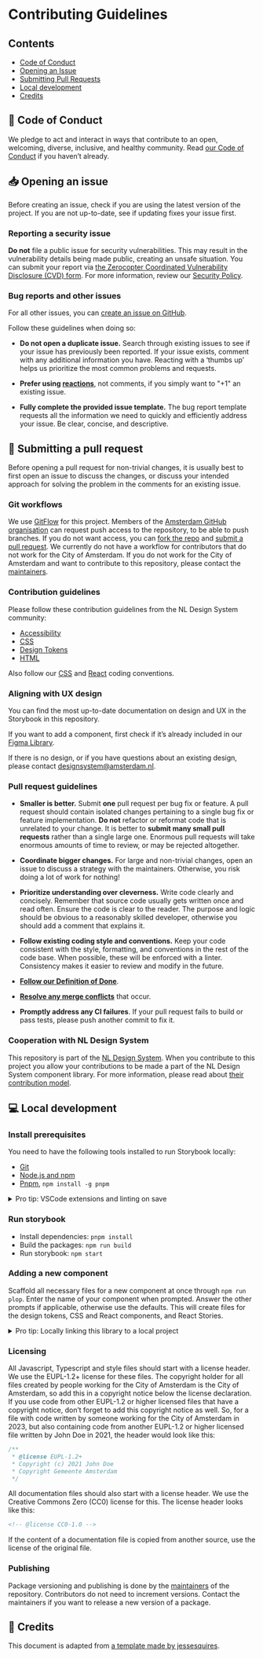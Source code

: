 <!-- @license CC0-1.0 -->

# Contributing Guidelines

## Contents

- [Code of Conduct](#book-code-of-conduct)
- [Opening an Issue](#inbox_tray-opening-an-issue)
- [Submitting Pull Requests](#repeat-submitting-a-pull-request)
- [Local development](#computer-local-development)
- [Credits](#pray-credits)

## :book: Code of Conduct

We pledge to act and interact in ways that contribute to an open, welcoming, diverse, inclusive, and healthy community.
Read [our Code of Conduct](https://github.com/Amsterdam/.github/blob/main/CODE_OF_CONDUCT.md) if you haven’t already.

## :inbox_tray: Opening an issue

Before creating an issue, check if you are using the latest version of the project.
If you are not up-to-date, see if updating fixes your issue first.

### Reporting a security issue

**Do not** file a public issue for security vulnerabilities.
This may result in the vulnerability details being made public, creating an unsafe situation.
You can submit your report via [the Zerocopter Coordinated Vulnerability Disclosure (CVD) form](https://app.zerocopter.com/en/cvd/fc5dad1c-27ee-4571-880b-438dc672d178).
For more information, review our [Security Policy](https://github.com/Amsterdam/.github/blob/main/SECURITY.md).

### Bug reports and other issues

For all other issues, you can [create an issue on GitHub](https://github.com/Amsterdam/design-system/issues).

Follow these guidelines when doing so:

- **Do not open a duplicate issue.**
  Search through existing issues to see if your issue has previously been reported.
  If your issue exists, comment with any additional information you have.
  Reacting with a ‘thumbs up’ helps us prioritize the most common problems and requests.

- **Prefer using [reactions](https://github.blog/2016-03-10-add-reactions-to-pull-requests-issues-and-comments/)**,
  not comments, if you simply want to "+1" an existing issue.

- **Fully complete the provided issue template.**
  The bug report template requests all the information we need to quickly and efficiently address your issue.
  Be clear, concise, and descriptive.

## :repeat: Submitting a pull request

Before opening a pull request for non-trivial changes,
it is usually best to first open an issue to discuss the changes,
or discuss your intended approach for solving the problem in the comments for an existing issue.

### Git workflows

We use [GitFlow](https://datasift.github.io/gitflow/IntroducingGitFlow.html) for this project.
Members of the [Amsterdam GitHub organisation](https://github.com/Amsterdam) can request push access to the repository,
to be able to push branches.
If you do not want access, you can [fork the repo](https://help.github.com/en/github/getting-started-with-github/fork-a-repo) and [submit a pull request](https://help.github.com/en/github/collaborating-with-issues-and-pull-requests/proposing-changes-to-your-work-with-pull-requests).
We currently do not have a workflow for contributors that do not work for the City of Amsterdam.
If you do not work for the City of Amsterdam and want to contribute to this repository, please contact the [maintainers](./documentation/maintainers.md).

### Contribution guidelines

Please follow these contribution guidelines from the NL Design System community:

- [Accessibility](https://nl-design-system.github.io/utrecht/storybook/?path=/docs/nl-design-system-contributing-accessibility--docs)
- [CSS](https://nl-design-system.github.io/utrecht/storybook/?path=/docs/nl-design-system-contributing-css--docs)
- [Design Tokens](https://nl-design-system.github.io/utrecht/storybook/?path=/docs/nl-design-system-contributing-design-tokens--docs)
- [HTML](https://nl-design-system.github.io/utrecht/storybook/?path=/docs/nl-design-system-contributing-html--docs)

Also follow our [CSS](./packages/css/documentation/coding-conventions.md) and [React](./packages/react/documentation/coding-conventions.md) coding conventions.

### Aligning with UX design

You can find the most up-to-date documentation on design and UX in the Storybook in this repository.

If you want to add a component, first check if it’s already included in our [Figma Library](https://www.figma.com/design/9IGm6IdPUYizBNGsUnueBd).

If there is no design, or if you have questions about an existing design, please contact <designsystem@amsterdam.nl>.

### Pull request guidelines

- **Smaller is better.**
  Submit **one** pull request per bug fix or feature.
  A pull request should contain isolated changes pertaining to a single bug fix or feature implementation.
  **Do not** refactor or reformat code that is unrelated to your change.
  It is better to **submit many small pull requests** rather than a single large one.
  Enormous pull requests will take enormous amounts of time to review, or may be rejected altogether.

- **Coordinate bigger changes.**
  For large and non-trivial changes, open an issue to discuss a strategy with the maintainers.
  Otherwise, you risk doing a lot of work for nothing!

- **Prioritize understanding over cleverness.**
  Write code clearly and concisely.
  Remember that source code usually gets written once and read often.
  Ensure the code is clear to the reader.
  The purpose and logic should be obvious to a reasonably skilled developer, otherwise you should add a comment that explains it.

- **Follow existing coding style and conventions.**
  Keep your code consistent with the style, formatting, and conventions in the rest of the code base.
  When possible, these will be enforced with a linter.
  Consistency makes it easier to review and modify in the future.

- **[Follow our Definition of Done](https://github.com/Amsterdam/design-system/blob/main/documentation/definition-of-done.md)**.

- **[Resolve any merge conflicts](https://help.github.com/en/github/collaborating-with-issues-and-pull-requests/resolving-a-merge-conflict-on-github)** that occur.

- **Promptly address any CI failures**.
  If your pull request fails to build or pass tests, please push another commit to fix it.

### Cooperation with NL Design System

This repository is part of the [NL Design System](https://nldesignsystem.nl/).
When you contribute to this project you allow your contributions to be made a part of the NL Design System component library.
For more information, please read about [their contribution model](https://nldesignsystem.nl/meedoen/estafettemodel/).

## :computer: Local development

### Install prerequisites

You need to have the following tools installed to run Storybook locally:

- [Git](https://git-scm.com/)
- [Node.js and npm](https://nodejs.org/en/)
- [Pnpm](https://pnpm.io/), `npm install -g pnpm`

<details>
  <summary>Pro tip: VSCode extensions and linting on save</summary>

You can use any editor you like, but if you use [Visual Studio Code](https://code.visualstudio.com/) we recommend the following extensions for this project:

- [EditorConfig](https://marketplace.visualstudio.com/items?itemName=EditorConfig.EditorConfig)
- [ESLint](https://marketplace.visualstudio.com/items?itemName=dbaeumer.vscode-eslint)
- [MDX](https://marketplace.visualstudio.com/items?itemName=silvenon.mdx)
- [Prettier - Code formatter](https://marketplace.visualstudio.com/items?itemName=esbenp.prettier-vscode)
- [stylelint](https://marketplace.visualstudio.com/items?itemName=stylelint.vscode-stylelint)

To enable correct validation and to fix lint/style errors on save, add this to your VSCode `settings.json`:

```json
{
  "eslint.useFlatConfig": true,
  "css.validate": false,
  "scss.validate": false,
  "stylelint.validate": ["css", "scss"],
  "editor.codeActionsOnSave": {
    "source.fixAll.eslint": true,
    "source.fixAll.stylelint": true
  },
  "editor.defaultFormatter": "esbenp.prettier-vscode",
  "editor.formatOnSave": true
}
```

</details>

### Run storybook

- Install dependencies: `pnpm install`
- Build the packages: `npm run build`
- Run storybook: `npm start`

### Adding a new component

Scaffold all necessary files for a new component at once through `npm run plop`.
Enter the name of your component when prompted.
Answer the other prompts if applicable, otherwise use the defaults.
This will create files for the design tokens, CSS and React components, and React Stories.

<details>
  <summary>Pro tip: Locally linking this library to a local project</summary>

If you need to link your local version of this library (to test your unpublished changes, for example) to a local project, follow these steps:

- Go to the root directory of the packages you want to link to (i.e. where its package.json is)
- Run `npm link`.
  Do this for all packages you want to link.
- Go to the root of the project in which you want to consume the packages
- Run `npm link <package-name>`.
  If you want to link multiple packages, separate the package names with a space.
  For example: `npm link @amsterdam/design-system-tokens @amsterdam/design-system-assets @amsterdam/design-system-react @amsterdam/design-system-react-icons`.
  **Be careful**: you have to link all packages in the same namespace together.
  Doing it one at a time will only link the last one.
  <!-- TODO: is there a workaround for this? -->
- Sometimes the local link is severed.
  Run `npm link @amsterdam/...` again if this happens.

</details>

### Licensing

All Javascript, Typescript and style files should start with a license header.
We use the EUPL-1.2+ license for these files.
The copyright holder for all files created by people working for the City of Amsterdam is the City of Amsterdam, so add this in a copyright notice below the license declaration.
If you use code from other EUPL-1.2 or higher licensed files that have a copyright notice, don’t forget to add this copyright notice as well.
So, for a file with code written by someone working for the City of Amsterdam in 2023, but also containing code from another EUPL-1.2 or higher licensed file written by John Doe in 2021, the header would look like this:

```ts
/**
 * @license EUPL-1.2+
 * Copyright (c) 2021 John Doe
 * Copyright Gemeente Amsterdam
 */
```

All documentation files should also start with a license header.
We use the Creative Commons Zero (CC0) license for this.
The license header looks like this:

```html
<!-- @license CC0-1.0 -->
```

If the content of a documentation file is copied from another source, use the license of the original file.

### Publishing

Package versioning and publishing is done by the [maintainers](./documentation/maintainers.md) of the repository.
Contributors do not need to increment versions.
Contact the maintainers if you want to release a new version of a package.

## :pray: Credits

This document is adapted from [a template made by jessesquires](https://github.com/jessesquires/.github).
